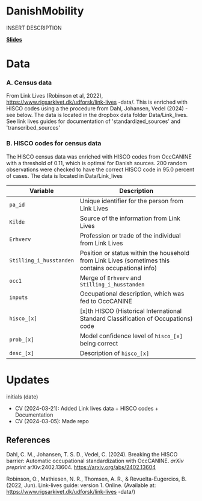 # DanishMobility

INSERT DESCRIPTION

[**Slides**](https://raw.githack.com/christianvedels/DanishMobility/main/Project_dissemination/DanishMobility_slides/Slides.html)

# Data
### A. Census data
From Link Lives (Robinson et al, 2022), https://www.rigsarkivet.dk/udforsk/link-lives
-data/. This is enriched with HISCO codes using a the procedure from Dahl, Johansen, Vedel (2024) - see below. The data is located in the dropbox data folder Data/Link_lives. See link lives guides for documentation of 'standardized_sources' and 'transcribed_sources'

### B. HISCO codes for census data
The HISCO census data was enriched with HISCO codes from OccCANINE with a threshold of 0.11, which is optimal for Danish sources. 200 random observations were checked to have the correct HISCO code in 95.0 percent of cases. The data is located in Data/Link_lives

| Variable                | Description                                                                                         |
| ----------------------- | --------------------------------------------------------------------------------------------------- |
| `pa_id`                 | Unique identifier for the person from Link Lives                                                    |
| `Kilde`                 | Source of the information from Link Lives                                                           |
| `Erhverv`               | Profession or trade of the individual from Link Lives                                               |
| `Stilling_i_husstanden` | Position or status within the household from Link Lives (sometimes this contains occupational info) |
| `occ1`                  | Merge of `Erhverv` and `Stilling_i_husstanden`                                                      |
| `inputs`                | Occupational description, which was fed to OccCANINE                                                |
| `hisco_[x]`             | [x]th HISCO (Historical International Standard Classification of Occupations) code                  |
| `prob_[x]`              | Model confidence level of `hisco_[x]` being correct                                                 |
| `desc_[x]`              | Description of `hisco_[x]`                                                                          |


# Updates
initials (date)
- CV (2024-03-21): Added Link lives data + HISCO codes + Documentation
- CV (2024-03-05): Made repo

## References
Dahl, C. M., Johansen, T. S. D., Vedel, C. (2024). Breaking the HISCO barrier: Automatic occupational standardization with OccCANINE. _arXiv preprint_ arXiv:2402.13604. https://arxiv.org/abs/2402.13604

Robinson, O., Mathiesen, N. R., Thomsen, A. R., & Revuelta-Eugercios, B. (2022, Jun). Link-lives
guide: version 1. Online. (Available at: https://www.rigsarkivet.dk/udforsk/link-lives
-data/)


